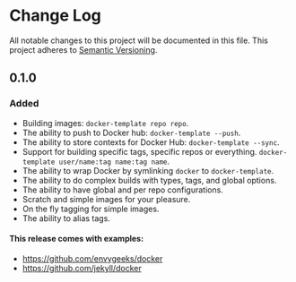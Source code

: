 # Change Log

All notable changes to this project will be documented in this file. This
project adheres to [Semantic Versioning](http://semver.org/).

## 0.1.0
### Added
- Building images: `docker-template repo repo`.
- The ability to push to Docker hub: `docker-template --push`.
- The ability to store contexts for Docker Hub: `docker-template --sync`.
- Support for building specific tags, specific repos or everything. `docker-template user/name:tag name:tag name`.
- The ability to wrap Docker by symlinking `docker` to `docker-template`.
- The ability to do complex builds with types, tags, and global options.
- The ability to have global and per repo configurations.
- Scratch and simple images for your pleasure.
- On the fly tagging for simple images.
- The ability to alias tags.

#### This release comes with examples:
- https://github.com/envygeeks/docker
- https://github.com/jekyll/docker
